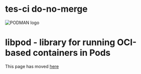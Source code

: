 # tes-ci do-no-merge
![PODMAN logo](https://raw.githubusercontent.com/containers/common/main/logos/podman-logo-full-vert.png)

# libpod - library for running OCI-based containers in Pods

This page has moved [here](commands-demo.md)
